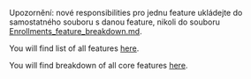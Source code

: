 Upozornění: nové responsibilities pro jednu feature ukládejte do samostatného souboru s danou feature, nikoli do souboru [Enrollments_feature_breakdown.md](Enrollments_feature_breakdown.md).

You will find list of all features [here](feature_breakdown.md).

You will find breakdown of all core features [here](Enrollments_feature_breakdown.md).
